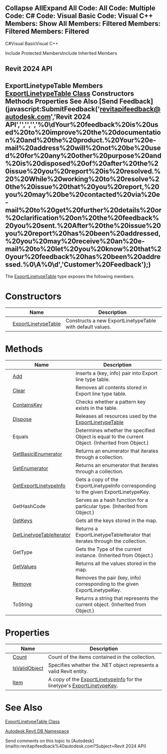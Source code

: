 ﻿

Collapse AllExpand All Code: All Code: Multiple Code: C# Code: Visual Basic Code: Visual C++  Members: Show All Members: Filtered Members: Filtered Members: Filtered   
---  
  
C#Visual BasicVisual C++

Include Protected MembersInclude Inherited Members

Revit 2024 API  
---  
ExportLinetypeTable Members  
[ExportLinetypeTable Class](136c6197-2f4c-5686-e70c-09cee48b71ad.md) Constructors Methods Properties See Also [Send Feedback](javascript:SubmitFeedback\('revitapifeedback@autodesk.com','Revit 2024 API','','','','%0\\dYour%20feedback%20is%20used%20to%20improve%20the%20documentation%20and%20the%20product.%20Your%20e-mail%20address%20will%20not%20be%20used%20for%20any%20other%20purpose%20and%20is%20disposed%20of%20after%20the%20issue%20you%20report%20is%20resolved.%20%20While%20working%20to%20resolve%20the%20issue%20that%20you%20report,%20you%20may%20be%20contacted%20via%20e-mail%20to%20get%20further%20details%20or%20clarification%20on%20the%20feedback%20you%20sent.%20After%20the%20issue%20you%20report%20has%20been%20addressed,%20you%20may%20receive%20an%20e-mail%20to%20let%20you%20know%20that%20your%20feedback%20has%20been%20addressed.%0\\A%0\\d','Customer%20Feedback'\);)  
---  
  
The [ExportLinetypeTable](136c6197-2f4c-5686-e70c-09cee48b71ad.md) type exposes the following members.

# Constructors

|  | Name | Description |
| --- | --- | --- |
|  | [ExportLinetypeTable](e6d6cec7-141f-57f0-b365-efd9d05de697.md) | Constructs a new ExportLinetypeTable with default values. |
  
# Methods

|  | Name | Description |
| --- | --- | --- |
|  | [Add](5c42f213-1bd5-bcb0-acbe-0997d0609574.md) | Inserts a (key, info) pair into Export line type table. |
|  | [Clear](969905cc-3f59-e94e-6cc5-97a504d164cf.md) | Removes all contents stored in Export line type table. |
|  | [ContainsKey](ff5e52b2-b09c-c15d-edbd-988b3f41a6f8.md) | Checks whether a pattern key exists in the table. |
|  | [Dispose](015d4647-1bb1-6197-7c3b-c87b15e62bc8.md) | Releases all resources used by the [ExportLinetypeTable](136c6197-2f4c-5686-e70c-09cee48b71ad.md) |
|  | Equals | Determines whether the specified Object is equal to the current Object. (Inherited from Object.) |
|  | [GetBasicIEnumerator](3ce14b4a-0907-1787-2390-2ef11e8df2cc.md) | Returns an enumerator that iterates through a collection. |
|  | [GetEnumerator](43851cab-1f6a-7a39-9894-13bc9afb38f3.md) | Returns an enumerator that iterates through a collection. |
|  | [GetExportLinetypeInfo](3699c956-98ce-c66f-3558-da5b037eff34.md) | Gets a copy of the ExportLinetypeInfo corresponding to the given ExportLinetypeKey. |
|  | GetHashCode | Serves as a hash function for a particular type.  (Inherited from Object.) |
|  | [GetKeys](78c1ea60-254d-0e8b-bd26-c099ea7129d7.md) | Gets all the keys stored in the map. |
|  | [GetLinetypeTableIterator](8eb35b75-fc0b-5057-6ffd-e307cbb086cf.md) | Returns a ExportLinetypeTableIterator that iterates through the collection. |
|  | GetType | Gets the Type of the current instance. (Inherited from Object.) |
|  | [GetValues](587f0370-2949-d83f-7d9a-dd6d11454741.md) | Returns all the values stored in the map. |
|  | [Remove](6c6308ee-72aa-0619-cde8-52e413629f36.md) | Removes the pair (key, info) corresponding to the given ExportLinetypeKey. |
|  | ToString | Returns a string that represents the current object. (Inherited from Object.) |
  
# Properties

|  | Name | Description |
| --- | --- | --- |
|  | [Count](cdaf4c63-356d-f480-0a5f-3c660ec533f5.md) | Count of the items contained in the collection. |
|  | [IsValidObject](48b9c4fa-fb58-de0a-3394-fe4605e24d6a.md) | Specifies whether the .NET object represents a valid Revit entity. |
|  | [Item](46730a76-f14e-8993-9c0f-0782933cc5ef.md) | A copy of the [ExportLinetypeInfo](f7ae5495-2fe3-02be-a803-873ab4b97aa6.md) for the linetype's [ExportLinetypeKey](7f67a1c8-cc9b-9b17-aa87-664657ee9d7d.md). |
  
# See Also

[ExportLinetypeTable Class](136c6197-2f4c-5686-e70c-09cee48b71ad.md)

[Autodesk.Revit.DB Namespace](87546ba7-461b-c646-cbb1-2cb8f5bff8b2.md)

Send comments on this topic to [Autodesk](mailto:revitapifeedback%40autodesk.com?Subject=Revit 2024 API)